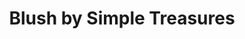 ---
title: "Blush by Simple Treasures"
url: /pella/blush-by-simple-treasures/
shop: interior decoration
---